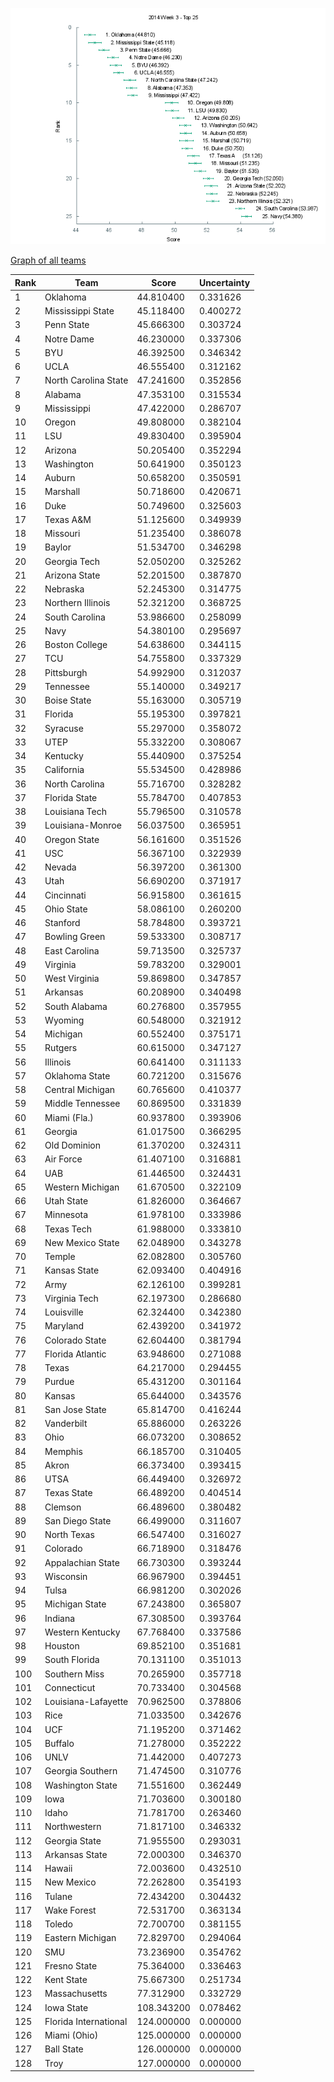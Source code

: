 ![Week 3 Top 25](img/week3-top25.png)

[Graph of all teams](img/week3.png)

 Rank | Team                           | Score      | Uncertainty
------|--------------------------------|------------|------------
    1 | Oklahoma                  |  44.810400 |   0.331626
    2 | Mississippi State         |  45.118400 |   0.400272
    3 | Penn State                |  45.666300 |   0.303724
    4 | Notre Dame                |  46.230000 |   0.337306
    5 | BYU                       |  46.392500 |   0.346342
    6 | UCLA                      |  46.555400 |   0.312162
    7 | North Carolina State      |  47.241600 |   0.352856
    8 | Alabama                   |  47.353100 |   0.315534
    9 | Mississippi               |  47.422000 |   0.286707
   10 | Oregon                    |  49.808000 |   0.382104
   11 | LSU                       |  49.830400 |   0.395904
   12 | Arizona                   |  50.205400 |   0.352294
   13 | Washington                |  50.641900 |   0.350123
   14 | Auburn                    |  50.658200 |   0.350591
   15 | Marshall                  |  50.718600 |   0.420671
   16 | Duke                      |  50.749600 |   0.325603
   17 | Texas A&M                 |  51.125600 |   0.349939
   18 | Missouri                  |  51.235400 |   0.386078
   19 | Baylor                    |  51.534700 |   0.346298
   20 | Georgia Tech              |  52.050200 |   0.325262
   21 | Arizona State             |  52.201500 |   0.387870
   22 | Nebraska                  |  52.245300 |   0.314775
   23 | Northern Illinois         |  52.321200 |   0.368725
   24 | South Carolina            |  53.986600 |   0.258099
   25 | Navy                      |  54.380100 |   0.295697
   26 | Boston College            |  54.638600 |   0.344115
   27 | TCU                       |  54.755800 |   0.337329
   28 | Pittsburgh                |  54.992900 |   0.312037
   29 | Tennessee                 |  55.140000 |   0.349217
   30 | Boise State               |  55.163000 |   0.305719
   31 | Florida                   |  55.195300 |   0.397821
   32 | Syracuse                  |  55.297000 |   0.358072
   33 | UTEP                      |  55.332200 |   0.308067
   34 | Kentucky                  |  55.440900 |   0.375254
   35 | California                |  55.534500 |   0.428986
   36 | North Carolina            |  55.716700 |   0.328282
   37 | Florida State             |  55.784700 |   0.407853
   38 | Louisiana Tech            |  55.796500 |   0.310578
   39 | Louisiana-Monroe          |  56.037500 |   0.365951
   40 | Oregon State              |  56.161600 |   0.351526
   41 | USC                       |  56.367100 |   0.322939
   42 | Nevada                    |  56.397200 |   0.361300
   43 | Utah                      |  56.690200 |   0.371917
   44 | Cincinnati                |  56.915800 |   0.361615
   45 | Ohio State                |  58.086100 |   0.260200
   46 | Stanford                  |  58.784800 |   0.393721
   47 | Bowling Green             |  59.533300 |   0.308717
   48 | East Carolina             |  59.713500 |   0.325737
   49 | Virginia                  |  59.783200 |   0.329001
   50 | West Virginia             |  59.869800 |   0.347857
   51 | Arkansas                  |  60.208900 |   0.340498
   52 | South Alabama             |  60.276800 |   0.357955
   53 | Wyoming                   |  60.548000 |   0.321912
   54 | Michigan                  |  60.552400 |   0.375171
   55 | Rutgers                   |  60.615000 |   0.347127
   56 | Illinois                  |  60.641400 |   0.311133
   57 | Oklahoma State            |  60.721200 |   0.315676
   58 | Central Michigan          |  60.765600 |   0.410377
   59 | Middle Tennessee          |  60.869500 |   0.331839
   60 | Miami (Fla.)              |  60.937800 |   0.393906
   61 | Georgia                   |  61.017500 |   0.366295
   62 | Old Dominion              |  61.370200 |   0.324311
   63 | Air Force                 |  61.407100 |   0.316881
   64 | UAB                       |  61.446500 |   0.324431
   65 | Western Michigan          |  61.670500 |   0.322109
   66 | Utah State                |  61.826000 |   0.364667
   67 | Minnesota                 |  61.978100 |   0.333986
   68 | Texas Tech                |  61.988000 |   0.333810
   69 | New Mexico State          |  62.048900 |   0.343278
   70 | Temple                    |  62.082800 |   0.305760
   71 | Kansas State              |  62.093400 |   0.404916
   72 | Army                      |  62.126100 |   0.399281
   73 | Virginia Tech             |  62.197300 |   0.286680
   74 | Louisville                |  62.324400 |   0.342380
   75 | Maryland                  |  62.439200 |   0.341972
   76 | Colorado State            |  62.604400 |   0.381794
   77 | Florida Atlantic          |  63.948600 |   0.271088
   78 | Texas                     |  64.217000 |   0.294455
   79 | Purdue                    |  65.431200 |   0.301164
   80 | Kansas                    |  65.644000 |   0.343576
   81 | San Jose State            |  65.814700 |   0.416244
   82 | Vanderbilt                |  65.886000 |   0.263226
   83 | Ohio                      |  66.073200 |   0.308652
   84 | Memphis                   |  66.185700 |   0.310405
   85 | Akron                     |  66.373400 |   0.393415
   86 | UTSA                      |  66.449400 |   0.326972
   87 | Texas State               |  66.489200 |   0.404514
   88 | Clemson                   |  66.489600 |   0.380482
   89 | San Diego State           |  66.499000 |   0.311607
   90 | North Texas               |  66.547400 |   0.316027
   91 | Colorado                  |  66.718900 |   0.318476
   92 | Appalachian State         |  66.730300 |   0.393244
   93 | Wisconsin                 |  66.967900 |   0.394451
   94 | Tulsa                     |  66.981200 |   0.302026
   95 | Michigan State            |  67.243800 |   0.365807
   96 | Indiana                   |  67.308500 |   0.393764
   97 | Western Kentucky          |  67.768400 |   0.337586
   98 | Houston                   |  69.852100 |   0.351681
   99 | South Florida             |  70.131100 |   0.351013
  100 | Southern Miss             |  70.265900 |   0.357718
  101 | Connecticut               |  70.733400 |   0.304568
  102 | Louisiana-Lafayette       |  70.962500 |   0.378806
  103 | Rice                      |  71.033500 |   0.342676
  104 | UCF                       |  71.195200 |   0.371462
  105 | Buffalo                   |  71.278000 |   0.352222
  106 | UNLV                      |  71.442000 |   0.407273
  107 | Georgia Southern          |  71.474500 |   0.310776
  108 | Washington State          |  71.551600 |   0.362449
  109 | Iowa                      |  71.703600 |   0.300180
  110 | Idaho                     |  71.781700 |   0.263460
  111 | Northwestern              |  71.817100 |   0.346332
  112 | Georgia State             |  71.955500 |   0.293031
  113 | Arkansas State            |  72.000300 |   0.346370
  114 | Hawaii                    |  72.003600 |   0.432510
  115 | New Mexico                |  72.262800 |   0.354193
  116 | Tulane                    |  72.434200 |   0.304432
  117 | Wake Forest               |  72.531700 |   0.363134
  118 | Toledo                    |  72.700700 |   0.381155
  119 | Eastern Michigan          |  72.829700 |   0.294064
  120 | SMU                       |  73.236900 |   0.354762
  121 | Fresno State              |  75.364000 |   0.336463
  122 | Kent State                |  75.667300 |   0.251734
  123 | Massachusetts             |  77.312900 |   0.332729
  124 | Iowa State                | 108.343200 |   0.078462
  125 | Florida International     | 124.000000 |   0.000000
  126 | Miami (Ohio)              | 125.000000 |   0.000000
  127 | Ball State                | 126.000000 |   0.000000
  128 | Troy                      | 127.000000 |   0.000000
